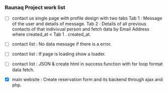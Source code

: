 ### Raunaq Project work list


- [ ] contact us single page with profile design with two tabs
        Tab 1 : Message of the user and details of message.
        Tab 2 : Details of all previous contacts of that indivivual person and fetch data by Email Address where created_at < Tab 1 . created_at.
- [ ] contact list : No data message if there is a error.
- [ ] contact list : If page is loading show a loader.
- [ ] contact list : JSON & create html in success function with for loop format data fetch.

- [x] main website : Create reservation form and its backend through ajax and php. 
